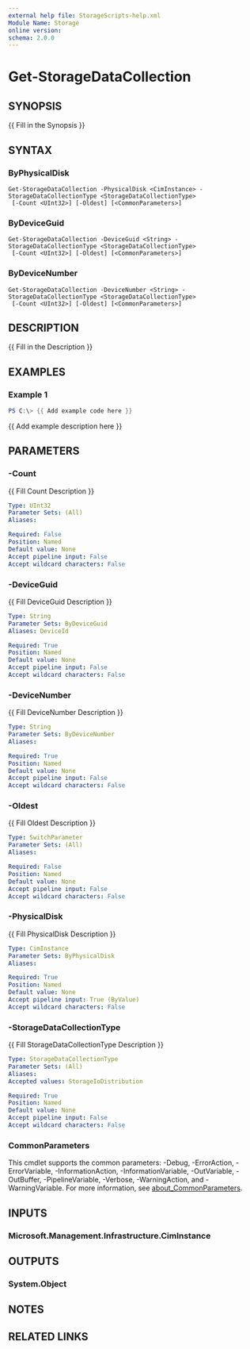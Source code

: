 ```yaml
---
external help file: StorageScripts-help.xml
Module Name: Storage
online version:
schema: 2.0.0
---
```


# Get-StorageDataCollection

## SYNOPSIS
{{ Fill in the Synopsis }}

## SYNTAX

### ByPhysicalDisk
```
Get-StorageDataCollection -PhysicalDisk <CimInstance> -StorageDataCollectionType <StorageDataCollectionType>
 [-Count <UInt32>] [-Oldest] [<CommonParameters>]
```

### ByDeviceGuid
```
Get-StorageDataCollection -DeviceGuid <String> -StorageDataCollectionType <StorageDataCollectionType>
 [-Count <UInt32>] [-Oldest] [<CommonParameters>]
```

### ByDeviceNumber
```
Get-StorageDataCollection -DeviceNumber <String> -StorageDataCollectionType <StorageDataCollectionType>
 [-Count <UInt32>] [-Oldest] [<CommonParameters>]
```

## DESCRIPTION
{{ Fill in the Description }}

## EXAMPLES

### Example 1
```powershell
PS C:\> {{ Add example code here }}
```

{{ Add example description here }}

## PARAMETERS

### -Count
{{ Fill Count Description }}

```yaml
Type: UInt32
Parameter Sets: (All)
Aliases:

Required: False
Position: Named
Default value: None
Accept pipeline input: False
Accept wildcard characters: False
```

### -DeviceGuid
{{ Fill DeviceGuid Description }}

```yaml
Type: String
Parameter Sets: ByDeviceGuid
Aliases: DeviceId

Required: True
Position: Named
Default value: None
Accept pipeline input: False
Accept wildcard characters: False
```

### -DeviceNumber
{{ Fill DeviceNumber Description }}

```yaml
Type: String
Parameter Sets: ByDeviceNumber
Aliases:

Required: True
Position: Named
Default value: None
Accept pipeline input: False
Accept wildcard characters: False
```

### -Oldest
{{ Fill Oldest Description }}

```yaml
Type: SwitchParameter
Parameter Sets: (All)
Aliases:

Required: False
Position: Named
Default value: None
Accept pipeline input: False
Accept wildcard characters: False
```

### -PhysicalDisk
{{ Fill PhysicalDisk Description }}

```yaml
Type: CimInstance
Parameter Sets: ByPhysicalDisk
Aliases:

Required: True
Position: Named
Default value: None
Accept pipeline input: True (ByValue)
Accept wildcard characters: False
```

### -StorageDataCollectionType
{{ Fill StorageDataCollectionType Description }}

```yaml
Type: StorageDataCollectionType
Parameter Sets: (All)
Aliases:
Accepted values: StorageIoDistribution

Required: True
Position: Named
Default value: None
Accept pipeline input: False
Accept wildcard characters: False
```

### CommonParameters
This cmdlet supports the common parameters: -Debug, -ErrorAction, -ErrorVariable, -InformationAction, -InformationVariable, -OutVariable, -OutBuffer, -PipelineVariable, -Verbose, -WarningAction, and -WarningVariable. For more information, see [about_CommonParameters](http://go.microsoft.com/fwlink/?LinkID=113216).

## INPUTS

### Microsoft.Management.Infrastructure.CimInstance

## OUTPUTS

### System.Object
## NOTES

## RELATED LINKS
